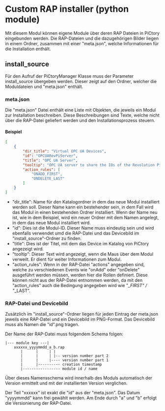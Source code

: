 # Custom RAP installer (python module)

Mit diesem Modul können eigene Module über deren RAP Dateien in PiCtory 
eingebunden werden. Die RAP-Dateien und die dazugehörigen Bilder liegen in 
einem Ordner, zusammen mit einer "meta.json", welche Informationen für die 
Installation enthält.

## install_source

Für den Aufruf der PiCtoryManager Klasse muss der Parameter install_source 
übergeben werden. Dieser zeigt auf den Ordner, welcher die Moduldateien und 
"meta.json" enthält.

### meta.json

Die "meta.json" Datei enthält eine Liste mit Objekten, die jeweils ein Modul 
zur Installation beschreiben. Diese Beschreibungen sind Texte, welche nicht 
über die RAP-Datei geliefert werden und den Installationsprozess steuern.

#### Beispiel
```json
[
	{
		"dir_title": "Virtual OPC UA Devices",
		"id": "OPCUARevPiServer",
		"title": "OPC UA Server",
		"tooltip": "OPC UA server to share the IOs of the Revolution Pi",
		"action_rules": [
			"ONADD_FIRST",
			"ONDELETE_LAST"
		]
	}
]
```

- "dir_title": Name für den Katalogordner in dem das neue Modul installiert 
  werden soll. Dieser Name kann ein bestehender sein, in dem Fall wird das 
  Modul in einen bestehenden Ordner installiert. Wenn der Name neu ist, wie 
  in dem Beispiel, wird ein neuer Ordner mit dem Namen angelegt, in dem das 
  neue Modul installiert wird.
- "id": Dies ist die Modul-ID. Dieser Name muss eindeutig sein und wird 
  ebenfalls verwendet umd die RAP-Datei und das Devicebild im 
  "install_source"-Ordner zu finden.
- "title": Dies ist der Titel, mit dem das Device im Katalog von PiCtory 
  angezeigt wird.
- "tooltip": Dieser Text wird angezeigt, wenn die Maus über dem Modul 
  verweilt. Er dient für weiter Informationen zum Modul.
- "action_rules": Wenn in der RAP-Datei "actions" angegeben sind, welche zu 
  verschiedenen Events wie "onAdd" oder "onDelete" ausgeführt werden müssen, 
  werden hier die Rollen definiert. Diese können nicht aus der RAP-Datei 
  entnommen werden, da mit den "action_rules" auch die Bedingung angegeben 
  wird wie "*_FIRST" / "*_LAST".

### RAP-Datei und Devicebild

Zusätzlich im "install_source"-Ordner liegen für jeden Eintrag der meta.json 
jeweils eine RAP-Datei und ein Devicebild im PNG-Format. Das Devicebild muss 
als Namen die "id".png tragen.

Der Name der RAP-Datei muss folgendem Schema folgen:

```text
|--- module key ---|
    xxxxxx_yyyymmdd_a_b.rap
       |	  |		| |
       |	  |		| |-- version number part 2
       |	  |		|---- version number part 1
       |	  |---------- creation timestamp
       |----------------- module id / name
```

Über dieses Namensschema wird innerhalb des Moduls automatisch der Version 
ermittelt und mit der installierten Version verglichen.

Der Teil "xxxxxx" ist exakt die "id" aus der "meta.json". Das Datum 
"yyyymmdd" kann frei gewählt werden. Am Ende durch "a" und "b" erfolgt die 
Versionierung der RAP-Datei.
